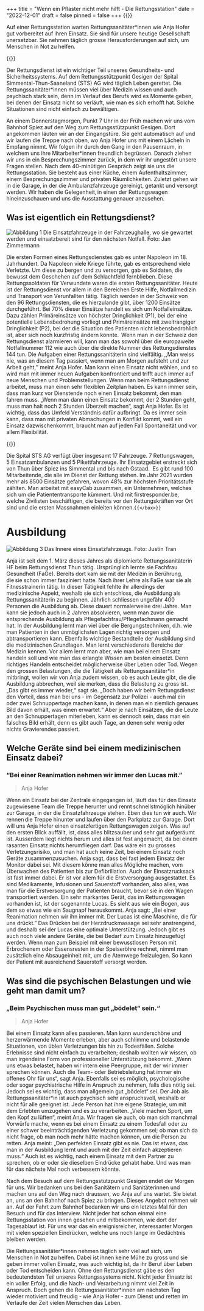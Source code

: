 +++
title = "Wenn ein Pflaster nicht mehr hilft - Die Rettungsstation"
date = "2022-12-01"
draft = false
pinned = false
+++
{{<lead>}}

Auf einer Rettungsstation warten Rettungssanitäter*innen wie Anja Hofer gut vorbereitet auf ihren Einsatz. Sie sind für unsere heutige Gesellschaft unersetzbar. Sie nehmen täglich grosse Herausforderungen auf sich, um Menschen in Not zu helfen.   

{{</lead>}}  

Der Rettungsdienst ist ein wichtiger Teil unseres Gesundheits- und Sicherheitssystems. Auf dem Rettungsstützpunkt Gesigen der Spital Simmental-Thun-Saaneland (STS) AG wird täglich Leben gerettet. Die Rettungssanitäter*innen müssen viel über Medizin wissen und auch psychisch stark sein, denn im Verlauf des Berufs wird es Momente geben, bei denen der Einsatz nicht so verläuft, wie man es sich erhofft hat. Solche Situationen sind nicht einfach zu bewältigen.   

An einem Donnerstagmorgen, Punkt 7 Uhr in der Früh machen wir uns vom Bahnhof Spiez auf den Weg zum Rettungsstützpunkt Gesigen. Dort angekommen läuten wir an der Eingangstüre. Sie geht automatisch auf und wir laufen die Treppe nach oben, wo Anja Hofer uns mit einem Lächeln in Empfang nimmt. Wir folgen ihr durch den Gang in den Pausenraum, in welchem uns ihre Mitarbeiter*innen freundlich begrüssen. Danach ziehen wir uns in ein Besprechungszimmer zurück, in dem wir ihr ungestört unsere Fragen stellen. Nach dem 40-minütigen Gespräch zeigt sie uns die Rettungsstation. Sie besteht aus einer Küche, einem Aufenthaltszimmer, einem Besprechungszimmer und privaten Räumlichkeiten. Zuletzt gehen wir in die Garage, in der die Ambulanzfahrzeuge gereinigt, getankt und versorgt werden. Wir haben die Gelegenheit, in einen der Rettungswagen hineinzuschauen und uns die Ausstattung genauer anzusehen.  

## Was ist eigentlich ein Rettungsdienst? 

![Abbildung 1 Die Einsatzfahrzeuge in der Fahrzeughalle, wo sie gewartet werden und einsatzbereit sind für den nächsten Notfall. Foto: Jan Zimmermann](bil-rettungswagen.jpg)

Die ersten Formen eines Rettungsdienstes gab es unter Napoleon im 18. Jahrhundert. Da Napoleon viele Kriege führte, gab es entsprechend viele Verletzte. Um diese zu bergen und zu versorgen, gab es Soldaten, die bewusst dem Geschehen auf dem Schlachtfeld fernblieben. Diese Rettungssoldaten für Verwundete waren die ersten Rettungssanitäter. Heute ist der Rettungsdienst vor allem in den Bereichen Erste Hilfe, Notfallmedizin und Transport von Verunfallten tätig. Täglich werden in der Schweiz von den 96 Rettungsdiensten, die es hierzulande gibt, über 1200 Einsätze durchgeführt. Bei 70% dieser Einsätze handelt es sich um Notfalleinsätze. Dazu zählen Primäreinsätze von höchster Dringlichkeit (P1), bei der eine potentielle Lebensbedrohung vorliegt und Primäreinsätze mit zweitrangiger Dringlichkeit (P2), bei der die Situation des Patienten nicht lebensbedrohlich ist, aber sich noch kurzfristig ändern könnte.  Wenn man in der Schweiz den Rettungsdienst alarmieren will, kann man das sowohl über die europaweite Notfallnummer 112 wie auch über die direkte Nummer des Rettungsdienstes 144 tun. Die Aufgaben einer Rettungssanitäterin sind vielfältig. ,,Man weiss nie, was an diesem Tag passiert, wenn man am Morgen aufsteht und zur Arbeit geht,’’ meint Anja Hofer. Man kann einen Einsatz nicht wählen, und so wird man mit immer neuen Aufgaben konfrontiert und trifft auch immer auf neue Menschen und Problemstellungen. Wenn man beim Rettungsdienst arbeitet, muss man einen sehr flexiblen Zeitplan haben. Es kann immer sein, dass man kurz vor Dienstende noch einen Einsatz bekommt, den man fahren muss. „Wenn man dann einen Einsatz bekommt, der 2 Stunden geht, muss man halt noch 2 Stunden Überzeit machen“, sagt Anja Hofer. Es ist wichtig, dass das Umfeld Verständnis dafür aufbringt. Da es immer sein kann, dass man mit privaten Abmachungen in Konflikt kommt, weil ein Einsatz dazwischenkommt, braucht man auf jeden Fall Spontaneität und vor allem Flexibilität.   

{{<box>}}

Die Spital STS AG verfügt über insgesamt 17 Fahrzeuge. 7 Rettungswagen, 5 Einsatzambulanzen und 5 Pikettfahrzeuge. Ihr Einsatzgebiet erstreckt sich von Thun über Spiez ins Simmental und bis nach Gstaad.  Es gibt rund 100 Mitarbeitende, die alle im Dienst der Rettung stehen. Im Jahr 2021 wurden mehr als 8500 Einsätze gefahren, wovon 48% zur höchsten Prioritätsstufe zählten. Man arbeitet mit easyCab zusammen, ein Unternehmen, welches sich um die Patiententransporte kümmert. Und mit firstresponder.be, welche Zivilisten beschäftigen, die bereits vor den Rettungskräften vor Ort sind und die ersten Massnahmen einleiten können.`{{</box>}}`

# Ausbildung   

![Abbildung 3 Das Innere eines Einsatzfahrzeugs. Foto: Justin Tran](img_4334-2-.png)

Anja ist seit dem 1. März dieses Jahres als diplomierte Rettungssanitäterin HF beim Rettungsdienst Thun tätig. Ursprünglich lernte sie Fachfrau Gesundheit (FaGe). Bereits dort kam sie mit der Medizin in Berührung, die sie schon immer fasziniert hatte. Nach ihrer Lehre als FaGe war sie als Fitnesstrainerin tätig. In dieser Tätigkeit fehlte ihr allerdings der medizinische Aspekt, weshalb sie sich entschloss, die Ausbildung als Rettungssanitäterin zu beginnen. Jährlich schliessen ungefähr 400 Personen die Ausbildung ab. Diese dauert normalerweise drei Jahre. Man kann sie jedoch auch in 2 Jahren absolvieren, wenn man zuvor die entsprechende Ausbildung als Pflegefachfrau/Pflegefachmann gemacht hat. In der Ausbildung lernt man viel über die Bergungstechniken, d.h. wie man Patienten in den unmöglichsten Lagen richtig versorgen und abtransportieren kann. Ebenfalls wichtige Bestandteile der Ausbildung sind die medizinischen Grundlagen. Man lernt verschiedenste Bereiche der Medizin kennen. Vor allem lernt man aber, wie man bei einem Einsatz handeln soll und wie man das erlangte Wissen am besten einsetzt. Denn richtiges Handeln entscheidet möglicherweise über Leben oder Tod. Wegen den grossen Belastungen, die die Tätigkeit als Rettungssanitäter*in mitbringt, wollen wir von Anja zudem wissen, ob es auch Leute gibt, die die Ausbildung abbrechen, weil sie merken, dass die Belastung zu gross ist. „Das gibt es immer wieder,“ sagt sie. „Doch haben wir beim Rettungsdienst den Vorteil, dass man bei uns - im Gegensatz zur Polizei - auch mal ein oder zwei Schnuppertage machen kann, in denen man ein ziemlich genaues Bild davon erhält, was einen erwartet.“ Aber je nach Einsätzen, die die Leute an den Schnuppertagen miterleben, kann es dennoch sein, dass man ein falsches Bild erhält, denn es gibt auch Tage, an denen sehr wenig oder nichts Gravierendes passiert.   

## Welche Geräte sind bei einem medizinischen Einsatz dabei?   

### “Bei einer Reanimation nehmen wir immer den Lucas mit.”  

> Anja Hofer

Wenn ein Einsatz bei der Zentrale eingegangen ist, läuft das für den Einsatz zugewiesene Team die Treppe herunter und rennt schnellstmöglich hinüber zur Garage, in der die Einsatzfahrzeuge stehen. Eben dies tun wir auch. Wir rennen die Treppe hinunter und laufen über den Parkplatz zur Garage. Dort will uns Anja Hofer einen einsatzfertigen Rettungswagen zeigen. Was auf den ersten Blick auffällt, ist, dass alles blitzsauber und sehr gut aufgeräumt ist. Ausserdem liegt nichts herum und alles ist fest angemacht, da bei einem rasanten Einsatz nichts herumfliegen darf. Das wäre ein zu grosses Verletzungsrisiko, und man hat auch keine Zeit, bei einem Einsatz noch Geräte zusammenzusuchen. Anja sagt, dass bei fast jedem Einsatz der Monitor dabei sei. Mit diesem könne man alles Mögliche machen, vom Überwachen des Patienten bis zur Defibrillation. Auch der Einsatzrucksack ist fast immer dabei. Er ist vor allem für die Erstversorgung ausgestattet. Es sind Medikamente, Infusionen und Sauerstoff vorhanden, also alles, was man für die Erstversorgung der Patienten braucht, bevor sie in den Wagen transportiert werden. Ein sehr markantes Gerät, das im Rettungswagen vorhanden ist, ist der sogenannte Lucas. Es sieht aus wie ein Bogen, aus dem so etwas wie ein Saugnapf herauskommt. Anja sagt: „Bei einer Reanimation nehmen wir ihn immer mit. Der Lucas ist eine Maschine, die für uns drückt.” Das Drücken bei der Herzdruckmassage sei sehr anstrengend, und deshalb sei der Lucas eine optimale Unterstützung. Jedoch gibt es auch noch viele andere Geräte, die bei Bedarf zum Einsatz hinzugefügt werden. Wenn man zum Beispiel mit einer bewusstlosen Person mit Erbrochenem oder Essensresten in der Speiseröhre rechnet, nimmt man zusätzlich eine Absaugeinheit mit, um die Atemwege freizulegen. So kann der Patient mit ausreichend Sauerstoff versorgt werden. 

## Was sind die psychischen Belastungen und wie geht man damit um?   

### „Beim Psychischen muss man gut „bödelet“ sein.“  

> Anja Hofer 

Bei einem Einsatz kann alles passieren. Man kann wunderschöne und herzerwärmende Momente erleben, aber auch schlimme und belastende Situationen, von üblen Verletzungen bis hin zu Todesfällen. Solche Erlebnisse sind nicht einfach zu verarbeiten; deshalb wollten wir wissen, ob man irgendeine Form von professioneller Unterstützung bekommt. „Wenn uns etwas belastet, haben wir intern eine Peergruppe, mit der wir immer sprechen können. Auch die Team- oder Betriebsleitung hat immer ein offenes Ohr für uns“, sagt Anja. Ebenfalls sei es möglich, psychologische oder sogar psychiatrische Hilfe in Anspruch zu nehmen, falls dies nötig sei. Jedoch sei es wichtig, dass man allgemein gut „bödelet“ sei. Der Job als Rettungssanitäter*in ist auch psychisch sehr anspruchsvoll, weshalb er nicht für alle geeignet ist. Jede Person hat ihre eigene Strategie, um mit dem Erlebten umzugehen und es zu verarbeiten. „Viele machen Sport, um den Kopf zu lüften“, meint Anja. Wir fragen sie auch, ob man sich manchmal Vorwürfe mache, wenn es bei einem Einsatz zu einem Todesfall oder zu einer schwer beeinträchtigenden Verletzung gekommen sei; ob man sich da nicht frage, ob man noch mehr hätte machen können, um die Person zu retten. Anja meint: „Den perfekten Einsatz gibt es nie. Das ist etwas, das man in der Ausbildung lernt und auch mit der Zeit einfach akzeptieren muss.“ Auch ist es wichtig, nach einem Einsatz mit dem Partner zu sprechen, ob er oder sie dieselben Eindrücke gehabt habe. Und was man für das nächste Mal noch verbessern könnte.   

Nach dem Besuch auf dem Rettungsstützpunkt Gesigen endet der Morgen für uns. Wir bedanken uns bei den Sanitätern und Sanitäterinnen und machen uns auf den Weg nach draussen, wo Anja auf uns wartet. Sie bietet an, uns an den Bahnhof nach Spiez zu bringen. Dieses Angebot nehmen wir an. Auf der Fahrt zum Bahnhof bedanken wir uns ein letztes Mal für den Besuch und für das Interview. Nicht jeder hat schon einmal eine Rettungsstation von innen gesehen und mitbekommen, wie dort der Tagesablauf ist. Für uns war das ein ereignisreicher, interessanter Morgen mit vielen speziellen Eindrücken, welche uns noch lange im Gedächtnis bleiben werden.   

Die Rettungssanitäter\*innen nehmen täglich sehr viel auf sich, um Menschen in Not zu helfen. Dabei ist ihnen keine Mühe zu gross und sie geben immer vollen Einsatz, was auch wichtig ist, da ihr Beruf über Leben oder Tod entscheiden kann. Ohne den Rettungsdienst gäbe es den bedeutendsten Teil unseres Rettungssystems nicht. Nicht jeder Einsatz ist ein voller Erfolg, und die Nach- und Verarbeitung nimmt viel Zeit in Anspruch. Doch gehen die Rettungssanitäter\*innen am nächsten Tag wieder motiviert und freudig - wie Anja Hofer - zum Dienst und retten im Verlaufe der Zeit vielen Menschen das Leben.